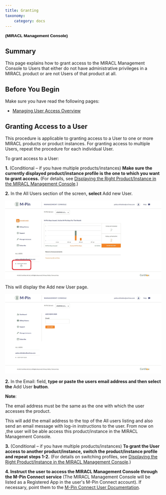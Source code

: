 ```yaml
---
title: Granting
taxonomy:
    category: docs
---
```


**<span style="font-size:10.0pt;line-height:106%;font-family:
&quot;Verdana&quot;,sans-serif;color:black;background:white">(MIRACL Management Console)</span>**

Summary
-------

This page explains how to grant access to the MIRACL Management Console to Users that either do not have administrative privileges in a MIRACL product or are not Users of that product at all.

Before You Begin
----------------

Make sure you have read the following pages:

-   [Managing User Access Overview](#)

Granting Access to a User
-------------------------

This procedure is applicable to granting access to a User to one or more MIRACL products or product instances. For granting access to multiple Users, repeat the procedure for each individual User.

To grant access to a User:

**1.** (Conditional – if you have multiple products/instances) **Make sure the currently displayed product/instance profile is the one to which you want to grant access.** (For details, see [Displaying the Right Product/Instance in the MIRACL Management Console](#).)

**2.** In the All Users section of the screen, **select** Add new User.

![Adding a User to the MIRACL Management Console](/images/screenshot_13(7).jpg?dc=201507241330-99)

This will display the Add new User page.

![The Add New User page](/images/screenshot_15(1).jpg?dc=201507241506-110)

**2.** In the Email: field, **type or paste the users email address and then select the** Add User **button**.

**Note**:

The email address must be the same as the one with which the user accesses the product.

This will add the email address to the top of the All users listing and also send an email message with log-in instructions to the user. From now on ,the user will be able access this product/instance in the MIRACL Management Console.

**3.** (Conditional – if you have multiple products/instances) **To grant the User access to another product/instance, switch the product/instance profile and repeat steps 1-2.** (For details on switching profiles, see [Displaying the Right Product/Instance in the MIRACL Management Console](#).)

**4. Instruct the user to access the MIRACL Management Console through the M-Pin Connect service** (The MIRACL Management Console will be listed as a Registered App in the user's M-Pin Connect account). If necessary, point them to the [M-Pin Connect User Documentation](#).
